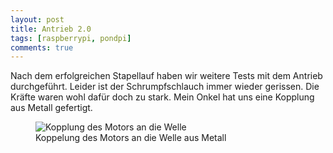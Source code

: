 ```yaml
---
layout: post
title: Antrieb 2.0
tags: [raspberrypi, pondpi]
comments: true
---
```


<p>Nach dem erfolgreichen Stapellauf haben wir weitere Tests mit dem Antrieb durchgeführt. Leider ist der Schrumpfschlauch immer wieder gerissen. Die Kräfte waren wohl dafür doch zu stark. Mein Onkel hat uns eine Kopplung aus Metall gefertigt.</p>
<div class="wp-block-image"><figure class="aligncenter"><img src="http://meinjens.de/wp-content/uploads/2018/09/motor-kopplung-300x181.jpg" alt="Kopplung des Motors an die Welle" class="wp-image-195"/><figcaption>Koppelung des Motors an die Welle aus Metall</figcaption></figure></div>